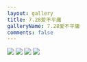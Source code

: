 ```yaml
---
layout: gallery
title: 7.28爱不平庸
galleryName: 7.28爱不平庸
comments: false
---
```


<style>
#l_main {
  max-width: calc(100% - 1 * 240px);
  padding-left: 0px;
  float: left;
  -webkit-box-ordinal-group: 2;
  -moz-box-ordinal-group: 2;
  -ms-flex-order: 2;
  -webkit-order: 2;
  order: 2;
}
#l_main.no_sidebar {
    width: 100%;
    padding-right: 0;
    margin: auto;
}
#bottom {
  display: none;
}
#post-body p {
  display:flex;
  flex-wrap: wrap;
}
#post-body p img {
  width: 48%;
  margin: 5px;
}
</style>

![](https://gcore.jsdelivr.net/gh/txw1314/blog-img@main/晚晚晚儿呀/2022/7.28爱不平庸/202210061747151.jpg)
![](https://gcore.jsdelivr.net/gh/txw1314/blog-img@main/晚晚晚儿呀/2022/7.28爱不平庸/202210061747150.jpg)
![](https://gcore.jsdelivr.net/gh/txw1314/blog-img@main/晚晚晚儿呀/2022/7.28爱不平庸/202210061747149.jpg)
![](https://gcore.jsdelivr.net/gh/txw1314/blog-img@main/晚晚晚儿呀/2022/7.28爱不平庸/202210061747148.jpg)
